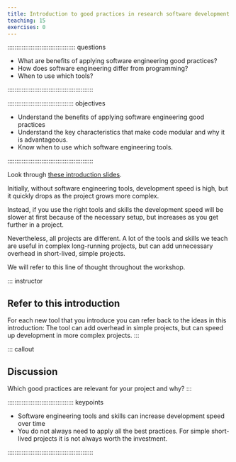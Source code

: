 ```yaml
---
title: Introduction to good practices in research software development
teaching: 15
exercises: 0
---
```


:::::::::::::::::::::::::::::::::::::: questions 

- What are benefits of applying software engineering good practices?
- How does software engineering differ from programming?
- When to use which tools?

::::::::::::::::::::::::::::::::::::::::::::::::

::::::::::::::::::::::::::::::::::::: objectives

- Understand the benefits of applying software engineering good practices
- Understand the key characteristics that make code modular and why it is advantageous.
- Know when to use which software engineering tools.

::::::::::::::::::::::::::::::::::::::::::::::::

Look through [these introduction slides](https://esciencecenter-digital-skills.github.io/digital-skills-slides/modules/good-practices-lesson/good-practices-slides).

Initially, without software engineering tools, development speed is high, 
but it quickly drops as the project grows more complex. 

Instead, if you use the right tools and skills the development speed will be slower at first because of the necessary setup, but increases as you get further in a project.

Nevertheless, all projects are different. 
A lot of the tools and skills we teach are useful in complex long-running projects, 
but can add unnecessary overhead in short-lived, simple projects.

We will refer to this line of thought throughout the workshop.

::: instructor
## Refer to this introduction
For each new tool that you introduce you can refer back to the ideas in this introduction:
The tool can add overhead in simple projects, but can speed up development in more complex projects.
:::

::: callout
## Discussion
Which good practices are relevant for your project and why?
:::

::::::::::::::::::::::::::::::::::::: keypoints 

- Software engineering tools and skills can increase development speed over time
- You do not always need to apply all the best practices. For simple short-lived projects it is not always worth the investment.

::::::::::::::::::::::::::::::::::::::::::::::::
